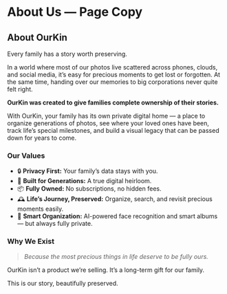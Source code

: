 
# About Us — Page Copy

## About OurKin

Every family has a story worth preserving.

In a world where most of our photos live scattered across phones, clouds, and social media, it’s easy for precious moments to get lost or forgotten. At the same time, handing over our memories to big corporations never quite felt right.

**OurKin was created to give families complete ownership of their stories.**

With OurKin, your family has its own private digital home — a place to organize generations of photos, see where your loved ones have been, track life’s special milestones, and build a visual legacy that can be passed down for years to come.

### Our Values

- 🔒 **Privacy First:** Your family’s data stays with you.
- 🧬 **Built for Generations:** A true digital heirloom.
- 📦 **Fully Owned:** No subscriptions, no hidden fees.
- 🕰 **Life’s Journey, Preserved:** Organize, search, and revisit precious moments easily.
- 🤖 **Smart Organization:** AI-powered face recognition and smart albums — but always fully private.

### Why We Exist

> *Because the most precious things in life deserve to be fully ours.*

OurKin isn’t a product we’re selling. It’s a long-term gift for our family.

This is our story, beautifully preserved.
